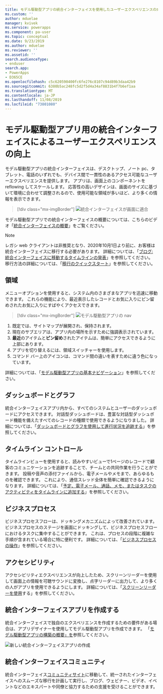 ```yaml
---
title: モデル駆動型アプリの統合インターフェイスを使用したユーザーエクスペリエンスの向上 |MicrosoftDocs
ms.custom: ''
author: mduelae
manager: kvivek
ms.service: powerapps
ms.component: pa-user
ms.topic: conceptual
ms.date: 9/23/2019
ms.author: mduelae
ms.reviewer: ''
ms.assetid: ''
search.audienceType:
- enduser
search.app:
- PowerApps
- D365CE
ms.openlocfilehash: c5c620590400fc6fe276c8107c94d89b3daa42b9
ms.sourcegitcommit: 6380b5ac248fc5d2f5d4a34af8831b4f7b6ef1aa
ms.translationtype: MT
ms.contentlocale: ja-JP
ms.lasthandoff: 11/08/2019
ms.locfileid: "73801080"
---
```

# <a name="enhanced-user-experience-with-the-unified-interface-for-model-driven-apps"></a>モデル駆動型アプリ用の統合インターフェイスによるユーザーエクスペリエンスの向上 

モデル駆動型アプリの統合インターフェイスは、デスクトップ、ノート pc、タブレット、電話のいずれでも、デバイス間で一貫性のあるアクセス可能なユーザーエクスペリエンスを提供します。 アプリは、画面上のコンポーネントを reflowing してスケールします。 応答性の高いデザインは、画面のサイズに基づいて環境に合わせて調整されるので、使用可能な領域が多いほど、より多くの情報を表示できます。

> [!div class="mx-imgBorder"]
> ![統合インターフェイスが画面に適合](media/Reflow.png "統合インターフェイスが画面に適合")

モデル駆動型アプリでの統合インターフェイスの概要については、こちらのビデオ「[統合インターフェイスの概要](https://www.youtube.com/watch?v=_VPOi_Iq6ko)」をご覧ください。

> [!NOTE]
> レガシ web クライアントは非推奨となり、2020年10月1日より前に、お客様は統合インターフェイスに移行する必要があります。 詳細については、「[ブログ: 統合インターフェイスに移動するタイムラインの発表](https://cloudblogs.microsoft.com/dynamics365/it/2019/09/10/announcing-the-timeline-to-move-to-unified-interface/)」を参照してください。 移行方法の詳細については、「[移行のクイックスタート](https://docs.microsoft.com/powerapps/maker/model-driven-apps/transition-web-app)」を参照してください。

## <a name="navigation"></a>領域

メニューオプションを使用すると、システム内のさまざまなアプリを迅速に移動できます。 これらの機能により、最近表示したレコードとお気に入りにピン留めされたお気に入りにすばやくアクセスできます。 

> [!div class="mx-imgBorder"]
> ![モデル駆動型アプリの nav](media/nav.png "モデル駆動型アプリの nav")

1. 既定では、サイトマップが展開され、保持されます。
2. 現在のサブエリアは、アプリ内の場所を示すために強調表示されています。
3. **最近**のアイテムと**ピン留め**されたアイテムは、簡単にアクセスできるように上部にあります。 
4. アプリを切り替えるには、領域スイッチャーを使用します。
5. コマンド バー上のアイコンは、コマンド間の違いを表すために違う色になっています。

詳細については、「[モデル駆動型アプリの基本ナビゲーション](navigation.md)」を参照してください。

## <a name="dashboards-and-charts"></a>ダッシュボードとグラフ
統合インターフェイスアプリ内から、すべてのシステムとユーザーのダッシュボードにアクセスできます。 対話型ダッシュボードは、豊富な対話型ダッシュボード機能を備えたすべてのレコードの種類で使用できるようになりました。 詳細については、「[ダッシュボードとグラフを使用して進行状況を追跡する](track-your-progress-with-dashboard-and-charts.md)」を参照してください。

## <a name="timeline-control"></a>タイムライン コントロール 
タイムラインビューを使用すると、読みやすいビューで1ページのレコードで顧客のコミュニケーションを追跡することで、チームとの共同作業を行うことができます。 投稿や音声の添付ファイルから、電子メールやメモまで、あらゆるものを確認できます。 これにより、通信スレッド全体を簡単に確認できるようになります。 詳細については、「[予定、電子メール、通話、メモ、またはタスクのアクティビティをタイムラインに追加する](add-activities.md)」を参照してください。

## <a name="business-process"></a>ビジネスプロセス 
ビジネスプロセスフローは、ドッキングメカニズムによって改善されています。 ビジネスプロセスのステージを画面にドッキングして、ビジネスプロセスフローにおけるタスクに集中することができます。 これは、プロセスの段階に複雑な手順が含まれている場合に特に便利です。 詳細については、「[ビジネスプロセスの操作](work-with-business-processes.md)」を参照してください。

## <a name="accessibility"></a>アクセシビリティ
アクセシビリティエクスペリエンスが向上したため、スクリーンリーダーを使用して画面上の情報を可聴サウンドに変換し、点字リーダーに出力して、より多くの人がアプリを使用できるようにします。 詳細については、「[スクリーンリーダーを使用](screen-reader.md)する」を参照してください。

## <a name="create-a-unified-interface-app"></a>統合インターフェイスアプリを作成する
統合インターフェイスで独自のエクスペリエンスを作成するための要件がある場合は、アプリデザイナーを使用してモデル駆動型アプリを作成できます。 「[モデル駆動型アプリの構築の概要」を](https://docs.microsoft.com/powerapps/maker/model-driven-apps/model-driven-app-overview)参照してください。

![新しい統合インターフェイスアプリの作成](media/uci-model-driven-app.png "新しい統合インターフェイスアプリの作成")

## <a name="unified-interface-community"></a>統合インターフェイスコミュニティ

統合インターフェイス[コミュニティサイト](https://community.dynamics.com/365/unified-interface/)に移動して、統一されたインターフェイスへのスムーズな移行を計画して実行し、ブログ、ウェビナー、ビデオ、イベントなどのエキスパートや同僚と協力するための支援を受けることができます。
